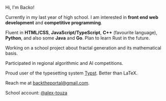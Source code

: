 Hi, I'm Backo!

Currently in my last year of high school. I am interested in **front end web development** and **competitive programming**.

Fluent in **HTML/CSS**, **JavaScript/TypeScript**, **C++** (favourite language), **Python**, and also some **Java** and **Go**. Plan to learn Rust in the future.

Working on a school project about fractal generation and its mathematical basis.

Participated in regional algorithmic and AI competitions.

Proud user of the typesetting system [Typst](https://typst.app). Better than LaTeX.

Reach me at backtheportal@gmail.com.

School account: [@alex-touza](https://github.com/alex-touza)

<!--
**BackThePortal/BackThePortal** is a ✨ _special_ ✨ repository because its `README.md` (this file) appears on your GitHub profile.

Here are some ideas to get you started:

- 🔭 I’m currently working on ...
- 🌱 I’m currently learning ...
- 👯 I’m looking to collaborate on ...
- 🤔 I’m looking for help with ...
- 💬 Ask me about ...
- 📫 How to reach me: ...
- 😄 Pronouns: ...
- ⚡ Fun fact: ...
-->
